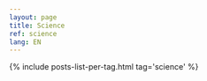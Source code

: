 ```yaml
---
layout: page
title: Science
ref: science
lang: EN
---
```


{% include posts-list-per-tag.html tag='science' %}